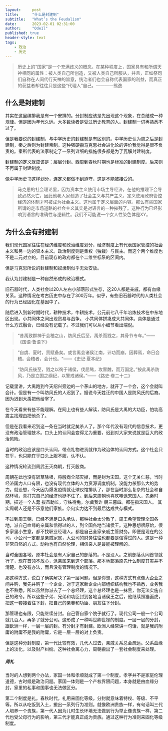 ```yaml
---
layout:     post
title:      "什么是封建制"
subtitle:   "What’s the Feudalism"
date:       2023-02-01 02:31:00
author:     "Ode1l"
published: true
header-style: text
tags:
    - 政治
    - 历史
---
```


> 历史上的“国家”是一个充满歧义的概念。在某种程度上，国家具有和所谓天神相同的属性：被人类自己所创造，又被人类自己所服从，并且，正如祭司们自称在人间代行天神的旨意，统治者们也会自称代表国家的利益，而真正的获益者却往往只是这些“代理人”自己。————熊逸

## 什么是封建制

其实在这里编排我是有一个安排的。分封制应该是先出现这个现象，在总结成一种规律。但是因为年代久远。大多数读者是受过历史教育的人。封建制一词再熟悉不过了。

但是我要说的封建制，与中学历史的封建制是有区别的。中学历史认为周之后是封建制，秦之后则为封建帝制。这种强硬搬马克思社会进化论的评价我觉得是很不负责的。秦所代表的法家制定了一系列详细的措施很多都是为了瓦解封建制度。

封建制的定义就应该是：层层分封。西周到春秋时期也是标准的封建制度。后来则不再属于封建制度。

像中学历史书这样划分，连定义都做不到遵守，这是不能被接受的。

> 马克思的社会理论里，因为资本主义使用市场主导经济，在他的推理下会导致必然灭亡，因此他老人家创造了社会主义与共产主义，定义使用政府管控经济的体制才可被成为社会主义。这也属于定义层面的内容。那么有些国家所谓的走市场道路的社会主义其实是对语言的一种摧残了。这种行为已经影响到语言的准确性与逻辑性。我们不可能说一个女人性染色体是XY。

## 为什么会有封建制

我们现代国家往往在经济维度和政治维度划分，经济制度上有代表国家管控的社会主义和另一边的资本主义。政治制度则是集权（独裁）与民主。而这个两个维度也不是二元对立的。目前现存的政府都在个二维坐标系的区间内。

但是马克思所说的封建制和奴隶制似乎无处安放。

我认为封建制是一种自然形成的政治模式。

旧石器时代，人类社会以20人左右小部落形式生存，这20人都是亲戚，都有血缘关系。这种情况在考古历史中存在了300万年。似乎，有些旧石器时代的人类社会的行为已经固化在基因中了。

随后进入到新时期时代，耕种技术，牛耕技术，公元前七八千年冶炼技术在中东地区出现。小共同体之间出现贸易与战争。 小共同体拼凑成大共同体。具体是通过什么方式融合，已经没有记载了。不过我们可以从小细节看出端倪。

> “昔禹致群神于会稽之山，防风氏后至，禹杀而戮之，其骨节专车。”——《国语·鲁语下》

> ”自虞、夏时，贡赋备矣。或言禹会诸侯江南，计功而崩，因葬焉，命日会稽。会稽者，会计也。“——《史记·夏本纪》

> “防风氏後至，戮之以徇于诸侯，伐屈骜，攻曺魏，而万国定。”按此禹杀防风，乃是立国之纲纪，以警戒诸侯。”——《路史·卷二十二》

记载里讲，大禹跑到今天绍兴旁边的一个茅山的地方，就开了一个会，这个会就叫会计。但是有一个叫防风氏的人迟到了。据说今天姓汪的中国人是防风氏的后裔。因为迟到大禹把他给宰了。

在今天看来有些不能理解。在网上也有些人解读，防风氏是大禹的大功臣，怕功高震主找理由把他杀了。

但是在我看来迟到这一条在当时就足矣杀人了。那个年代没有现代的信息技术，更没有政治管理技术。口头上的认同会变得尤为重要，迟到对大家来说就是巨大的政治风险。

当时的政治应该是口头认同，带点礼物进贡就作为政治体的认同方式。这个社会只在乎，也只能在乎口头上服不服，认不认。

这种情况轮流到周武王灭商朝，打灭殷商。

周朝在此也没有斩草除根，将殷商全部灭掉，而是封为宋国。这个无关仁慈，当时经济国力人口有限，也没有现代立体的人力资源调度机制。没能力杀那么大的势力。就设想，今天因为爆发疫情就让殡仪馆排队了，那在当时那么复杂的社会和自然环境，真打完自己的经济也挺不住了。到后来周朝也喜欢嘲讽宋国人，先秦时期，描述一个人蠢 拔苗助长，守株待兔，尔虞我诈 朝三暮四。都在指宋国人。 其实周朝人还是不乐意他们家族。奈何实力达不到最后达成共存模式。

不过到周王朝，已经不满足口头承认，那种社会太分散了，周王希望管理全国各地，派自己血缘的亲属和信得过的人，到全国各地当诸侯王。这种思想很原始，很多家里小生意，都不找职业经理人。都是自己全家亲戚主管财务。即便是现在的公司，小公司一定都是亲戚家属，大公司的财务往往也都要是信得过的人。这是一种非常自然的方式。动物也有自然伦理，相信亲人是最能被理解的。

当时全国各地，原本社会是有人家自己的部落的。不是没人。之前部落认同首领就行了，现在首领不放心，派亲属来到这个部落。那本地部落原先什么制度其实并不清楚。也没有办法，而且没有管理制度的情况下。

那这种方式，说白了确实解决了第一层问题。但是你想，这种方式有点像大企业之间并购，我先并购了一个企业，对于这家新企业内部组织结构我也不熟悉，业务我也不熟悉，所以虽然你派去了一个总经理，这个总经理也是一抹黑，你无法实施自己的政令。所以这些子弟、兄弟和功臣封到各地当诸侯王之后，他继续照猫画虎，把这一套接着往下封，把自己的亲眷和功臣、朋友往下分封。

那管理也有限，只能继续分封。自己管自家个院子就行了。现代公司一般一个公司就几百人，再多了就分公司。这形成了一种叫世卿世禄的制度。一层一层的分封，跟欧洲一样，一层一层的封。有分封才有封建。欧洲人经常讲一句话，就是我的附庸的附庸不是我的附庸，它是一层一层的对上负责。

但是这种分封制度，第一代比较有效，几代人过去，亲戚关系总会疏远。父系血缘上的淡化，以及财产纠纷。这种社会离心力，周朝搬出了一套社会制度来处理。

#####  周礼

当时的人想到两个办法，家国一体和孝顺就成了第一个制度。孝字并不是家庭伦理道德，古时候是政治问题。家国一体则是一个产权界限问题，本身就是由血缘分封，家里的私事和国事也无法做区分。

第二个制度是礼。春秋时代，礼用来固化等级。分封就意味着特权、等级、不平等。所以从吃饭到入土，搬出一系列行为准则。就像欧洲贵族一样，有句话叫三代人培养一个贵族，第一代人因为儿时生长环境无法做到行为举止像贵族一样，第二代也受父母行为的影响，第三代才能真正成为贵族。通过这种行为准则来固化等级制度。
